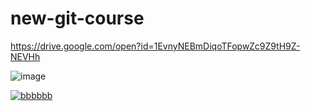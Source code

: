 # new-git-course

https://drive.google.com/open?id=1EvnyNEBmDiqoTFopwZc9Z9tH9Z-NEVHh

![image](https://drive.google.com/open?id=1EvnyNEBmDiqoTFopwZc9Z9tH9Z-NEVHh)

[![bbbbbb](http://img.youtube.com/vi/A0QkGThnKNQ/0.jpg)](http://www.youtube.com/watch?v=A0QkGThnKNQ "aaaaaa")
